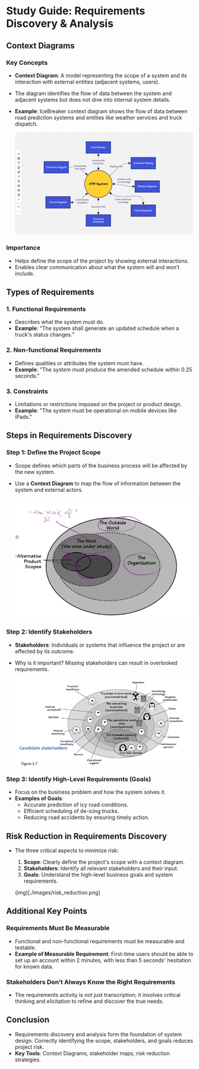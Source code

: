 
# Study Guide: Requirements Discovery & Analysis
## Context Diagrams

### Key Concepts
- **Context Diagram**: A model representing the scope of a system and its interaction with external entities (adjacent systems, users).  
- The diagram identifies the flow of data between the system and adjacent systems but does not dive into internal system details.  
- **Example**: IceBreaker context diagram shows the flow of data between road prediction systems and entities like weather services and truck dispatch.

  ![img](./images/context.png)

### Importance
- Helps define the scope of the project by showing external interactions.
- Enables clear communication about what the system will and won’t include.

## Types of Requirements

### 1. Functional Requirements
- Describes what the system must do.
- **Example**: “The system shall generate an updated schedule when a truck's status changes.”

### 2. Non-functional Requirements
- Defines qualities or attributes the system must have.
- **Example**: "The system must produce the amended schedule within 0.25 seconds."

### 3. Constraints
- Limitations or restrictions imposed on the project or product design.
- **Example**: "The system must be operational on mobile devices like iPads."

## Steps in Requirements Discovery

### Step 1: Define the Project Scope
- Scope defines which parts of the business process will be affected by the new system. 
- Use a **Context Diagram** to map the flow of information between the system and external actors.

  ![img](./images/scope_diagram.png)

### Step 2: Identify Stakeholders
- **Stakeholders**: Individuals or systems that influence the project or are affected by its outcome. 
- Why is it important? Missing stakeholders can result in overlooked requirements.

  ![img](./images/stakeholder_map.png)

### Step 3: Identify High-Level Requirements (Goals)
- Focus on the business problem and how the system solves it.
- **Examples of Goals**: 
  - Accurate prediction of icy road conditions.
  - Efficient scheduling of de-icing trucks.
  - Reducing road accidents by ensuring timely action.

## Risk Reduction in Requirements Discovery
- The three critical aspects to minimize risk:
  1. **Scope**: Clearly define the project's scope with a context diagram.
  2. **Stakeholders**: Identify all relevant stakeholders and their input.
  3. **Goals**: Understand the high-level business goals and system requirements.

  (img)[./images/risk_reduction.png]

## Additional Key Points

### Requirements Must Be Measurable
- Functional and non-functional requirements must be measurable and testable. 
- **Example of Measurable Requirement**: First-time users should be able to set up an account within 2 minutes, with less than 5 seconds' hesitation for known data.

### Stakeholders Don’t Always Know the Right Requirements
- The requirements activity is not just transcription; it involves critical thinking and elicitation to refine and discover the true needs.

## Conclusion
- Requirements discovery and analysis form the foundation of system design. Correctly identifying the scope, stakeholders, and goals reduces project risk.
- **Key Tools**: Context Diagrams, stakeholder maps, risk reduction strategies.
